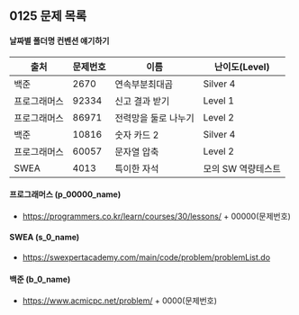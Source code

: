 
## 0125 문제 목록

#### 날짜별 폴더명 컨벤션 얘기하기


| 출처         | 문제번호 | 이름                 | 난이도(Level)      |
| ------------ | -------- | -------------------- | ------------------ |
| 백준         | 2670     | 연속부분최대곱       | Silver 4           |
| 프로그래머스 | 92334    | 신고 결과 받기       | Level 1            |
| 프로그래머스 | 86971    | 전력망을 둘로 나누기 | Level 2            |
| 백준         | 10816    | 숫자 카드 2          | Silver 4           |
| 프로그래머스 | 60057    | 문자열 압축          | Level 2            |
| SWEA         | 4013     | 특이한 자석          | 모의 SW 역량테스트 |


#### 프로그래머스 (p_00000_name)

- https://programmers.co.kr/learn/courses/30/lessons/ + 00000(문제번호)

#### SWEA (s_0_name)

- https://swexpertacademy.com/main/code/problem/problemList.do

#### 백준 (b_0_name)

- https://www.acmicpc.net/problem/ + 0000(문제번호)

